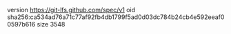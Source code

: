 version https://git-lfs.github.com/spec/v1
oid sha256:ca534ad76a71c77af92fb4db1799f5ad0d03dc784b24cb4e592eeaf00597b616
size 3548

